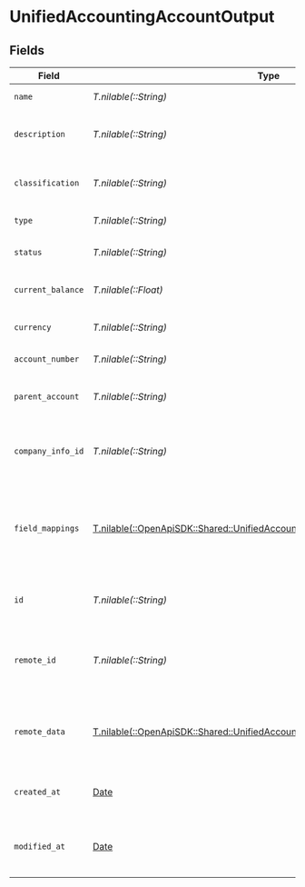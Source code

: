 # UnifiedAccountingAccountOutput


## Fields

| Field                                                                                                                                              | Type                                                                                                                                               | Required                                                                                                                                           | Description                                                                                                                                        | Example                                                                                                                                            |
| -------------------------------------------------------------------------------------------------------------------------------------------------- | -------------------------------------------------------------------------------------------------------------------------------------------------- | -------------------------------------------------------------------------------------------------------------------------------------------------- | -------------------------------------------------------------------------------------------------------------------------------------------------- | -------------------------------------------------------------------------------------------------------------------------------------------------- |
| `name`                                                                                                                                             | *T.nilable(::String)*                                                                                                                              | :heavy_minus_sign:                                                                                                                                 | The name of the account                                                                                                                            | Cash                                                                                                                                               |
| `description`                                                                                                                                      | *T.nilable(::String)*                                                                                                                              | :heavy_minus_sign:                                                                                                                                 | A description of the account                                                                                                                       | Main cash account for daily operations                                                                                                             |
| `classification`                                                                                                                                   | *T.nilable(::String)*                                                                                                                              | :heavy_minus_sign:                                                                                                                                 | The classification of the account                                                                                                                  | Asset                                                                                                                                              |
| `type`                                                                                                                                             | *T.nilable(::String)*                                                                                                                              | :heavy_minus_sign:                                                                                                                                 | The type of the account                                                                                                                            | Current Asset                                                                                                                                      |
| `status`                                                                                                                                           | *T.nilable(::String)*                                                                                                                              | :heavy_minus_sign:                                                                                                                                 | The status of the account                                                                                                                          | Active                                                                                                                                             |
| `current_balance`                                                                                                                                  | *T.nilable(::Float)*                                                                                                                               | :heavy_minus_sign:                                                                                                                                 | The current balance of the account                                                                                                                 | 10000                                                                                                                                              |
| `currency`                                                                                                                                         | *T.nilable(::String)*                                                                                                                              | :heavy_minus_sign:                                                                                                                                 | The currency of the account                                                                                                                        | USD                                                                                                                                                |
| `account_number`                                                                                                                                   | *T.nilable(::String)*                                                                                                                              | :heavy_minus_sign:                                                                                                                                 | The account number                                                                                                                                 | 1000                                                                                                                                               |
| `parent_account`                                                                                                                                   | *T.nilable(::String)*                                                                                                                              | :heavy_minus_sign:                                                                                                                                 | The UUID of the parent account                                                                                                                     | 801f9ede-c698-4e66-a7fc-48d19eebaa4f                                                                                                               |
| `company_info_id`                                                                                                                                  | *T.nilable(::String)*                                                                                                                              | :heavy_minus_sign:                                                                                                                                 | The UUID of the associated company info                                                                                                            | 801f9ede-c698-4e66-a7fc-48d19eebaa4f                                                                                                               |
| `field_mappings`                                                                                                                                   | [T.nilable(::OpenApiSDK::Shared::UnifiedAccountingAccountOutputFieldMappings)](../../models/shared/unifiedaccountingaccountoutputfieldmappings.md) | :heavy_minus_sign:                                                                                                                                 | The custom field mappings of the object between the remote 3rd party & Panora                                                                      | {<br/>"custom_field_1": "value1",<br/>"custom_field_2": "value2"<br/>}                                                                             |
| `id`                                                                                                                                               | *T.nilable(::String)*                                                                                                                              | :heavy_minus_sign:                                                                                                                                 | The UUID of the account record                                                                                                                     | 801f9ede-c698-4e66-a7fc-48d19eebaa4f                                                                                                               |
| `remote_id`                                                                                                                                        | *T.nilable(::String)*                                                                                                                              | :heavy_minus_sign:                                                                                                                                 | The remote ID of the account in the context of the 3rd Party                                                                                       | account_1234                                                                                                                                       |
| `remote_data`                                                                                                                                      | [T.nilable(::OpenApiSDK::Shared::UnifiedAccountingAccountOutputRemoteData)](../../models/shared/unifiedaccountingaccountoutputremotedata.md)       | :heavy_minus_sign:                                                                                                                                 | The remote data of the account in the context of the 3rd Party                                                                                     | {<br/>"raw_data": {<br/>"additional_field": "some value"<br/>}<br/>}                                                                               |
| `created_at`                                                                                                                                       | [Date](https://ruby-doc.org/stdlib-2.6.1/libdoc/date/rdoc/Date.html)                                                                               | :heavy_minus_sign:                                                                                                                                 | The created date of the account record                                                                                                             | 2024-06-15T12:00:00Z                                                                                                                               |
| `modified_at`                                                                                                                                      | [Date](https://ruby-doc.org/stdlib-2.6.1/libdoc/date/rdoc/Date.html)                                                                               | :heavy_minus_sign:                                                                                                                                 | The last modified date of the account record                                                                                                       | 2024-06-15T12:00:00Z                                                                                                                               |